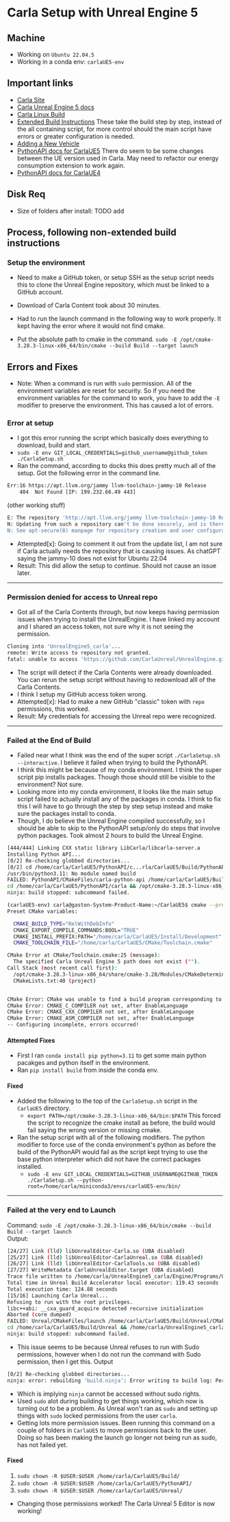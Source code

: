 # Carla Setup with Unreal Engine 5
## Machine
* Working on `Ubuntu 22.04.5`
* Working in a conda env: `carlaUE5-env`

## Important links
* [Carla Site](https://carla.org/)
* [Carla Unreal Engine 5 docs](https://carla-ue5.readthedocs.io/en/latest/)
* [Carla Linux Build](https://carla-ue5.readthedocs.io/en/latest/build_linux_ue5/)
* [Extended Build Instructions](https://carla-ue5.readthedocs.io/en/latest/build_linux_ue5/#extended-build-instructions) These take the build step by step, instead of the all containing script, for more control should the main script have errors or greater configuration is needed.
* [Adding a New Vehicle](https://carla-ue5.readthedocs.io/en/latest/tuto_content_authoring_vehicles/)
* [PythonAPI docs for CarlaUE5](https://carla-ue5.readthedocs.io/en/latest/python_api/) There do seem to be some changes between the UE version used in Carla. May need to refactor our energy consumption extension to work again.
* [PythonAPI docs for CarlaUE4](https://carla.readthedocs.io/en/latest/python_api/)

## Disk Req
* Size of folders after install: TODO add

## Process, following non-extended build instructions
### Setup the environment
* Need to make a GitHub token, or setup SSH as the setup script needs this to clone the Unreal Engine repository, which must be linked to a GitHub account.
* Download of Carla Content took about 30 minutes.

* Had to run the launch command in the following way to work properly. It kept having the error where it would not find cmake.
* Put the absolute path to cmake in the command.
`sudo -E /opt/cmake-3.28.3-linux-x86_64/bin/cmake --build Build --target launch`


## Errors and Fixes
* Note: When a command is run with `sudo` permission. All of the environment variables are reset for security. So if you need the environment variables for the command to work, you have to add the `-E` modifier to preserve the environment. This has caused a lot of errors.
### Error at setup
* I got this error running the script which basically does everything to download, build and start.
* `sudo -E env GIT_LOCAL_CREDENTIALS=github_username@github_token ./CarlaSetup.sh`
* Ran the command, according to docks this does pretty much all of the setup. Got the following error in the command line.
```bash                                                                                  
Err:16 https://apt.llvm.org/jammy llvm-toolchain-jammy-10 Release                                                                                                               
    404  Not Found [IP: 199.232.66.49 443]
```
(other working stuff)
```bash     
E: The repository 'http://apt.llvm.org/jammy llvm-toolchain-jammy-10 Release' does not have a Release file.
N: Updating from such a repository can't be done securely, and is therefore disabled by default.
N: See apt-secure(8) manpage for repository creation and user configuration details.
```
* Attempted[x]: Going to comment it out from the update list, I am not sure if Carla actually needs the repository that is causing issues. As chatGPT saying the jammy-10 does not exist for Ubuntu 22.04
* Result: This did allow the setup to continue. Should not cause an issue later.
---

### Permission denied for access to Unreal repo
* Got all of the Carla Contents through, but now keeps having permission issues when trying to install the UnrealEngine. I have linked my account and I shared an access token, not sure why it is not seeing the permission. 
```bash
Cloning into 'UnrealEngine5_carla'...
remote: Write access to repository not granted.
fatal: unable to access 'https://github.com/CarlaUnreal/UnrealEngine.git/': The requested URL returned error: 403
```
* The script will detect if the Carla Contents were already downloaded. You can rerun the setup script without having to redownload alll of the Carla Contents.
* I think I setup my GitHub access token wrong.
* Attempted[x]: Had to make a new GitHub "classic" token with `repo` permissions, this worked. 
* Result: My credentials for accessing the Unreal repo were recognized.
---

### Failed at the End of Build
* Failed near what I think was the end of the super script `./CarlaSetup.sh --interactive`. I believe it failed when trying to build the PythonAPI.
* I think this might be because of my conda environment. I think the super script pip installs packages. Though those should still be visible to the environment? Not sure.
* Looking more into my conda environment, it looks like the main setup script failed to actually install any of the packages in conda. I think to fix this I will have to go through the step by step setup instead and make sure the packages install to conda.
* Though, I do believe the Unreal Engine compiled successfully, so I should be able to skip to the PythonAPI setup/only do steps that involve python packages. Took almost 2 hours to build the Unreal Engine.

```bash
[444/444] Linking CXX static library LibCarla/libcarla-server.a
Installing Python API...
[0/2] Re-checking globbed directories...
[0/2] cd /home/carla/CarlaUE5/PythonAPI/c...rla/CarlaUE5/Build/PythonAPI/dist --wheel
/usr/bin/python3.11: No module named build
FAILED: PythonAPI/CMakeFiles/carla-python-api /home/carla/CarlaUE5/Build/PythonAPI/CMakeFiles/carla-python-api 
cd /home/carla/CarlaUE5/PythonAPI/carla && /opt/cmake-3.28.3-linux-x86_64/bin/cmake -E copy /home/carla/CarlaUE5/LICENSE /home/carla/CarlaUE5/PythonAPI/carla/LICENSE && /usr/bin/python3.11 -m build --outdir /home/carla/CarlaUE5/Build/PythonAPI/dist --wheel
ninja: build stopped: subcommand failed.
```

```bash
(carlaUE5-env) carla@gaston-System-Product-Name:~/CarlaUE5$ cmake --preset Development
Preset CMake variables:

  CMAKE_BUILD_TYPE="RelWithDebInfo"
  CMAKE_EXPORT_COMPILE_COMMANDS:BOOL="TRUE"
  CMAKE_INSTALL_PREFIX:PATH="/home/carla/CarlaUE5/Install/Development"
  CMAKE_TOOLCHAIN_FILE="/home/carla/CarlaUE5/CMake/Toolchain.cmake"

CMake Error at CMake/Toolchain.cmake:25 (message):
  The specified Carla Unreal Engine 5 path does not exist ("").
Call Stack (most recent call first):
  /opt/cmake-3.28.3-linux-x86_64/share/cmake-3.28/Modules/CMakeDetermineSystem.cmake:170 (include)
  CMakeLists.txt:40 (project)


CMake Error: CMake was unable to find a build program corresponding to "Ninja".  CMAKE_MAKE_PROGRAM is not set.  You probably need to select a different build tool.
CMake Error: CMAKE_C_COMPILER not set, after EnableLanguage
CMake Error: CMAKE_CXX_COMPILER not set, after EnableLanguage
CMake Error: CMAKE_ASM_COMPILER not set, after EnableLanguage
-- Configuring incomplete, errors occurred!

```

#### Attempted Fixes
* First I ran `conda install pip python=3.11` to get some main python pacakges and python itself in the environment.
* Ran `pip install build` from inside the conda env.

#### Fixed
* Added the following to the top of the `CarlaSetup.sh` script in the `CarlaUE5` directory.
    * `export PATH=/opt/cmake-3.28.3-linux-x86_64/bin:$PATH` This forced the script to recognize the cmake install as before, the build would fail saying the wrong version or missing cmake.
* Ran the setup script with all of the following modifiers. The python modifier to force use of the conda environment's python as before the build of the PythonAPI would fail as the script kept trying to use the base python interpreter which did not have the correct packages installed.
    * `sudo -E env GIT_LOCAL_CREDENTIALS=GITHUB_USERNAME@GITHUB_TOKEN ./CarlaSetup.sh --python-root=/home/carla/miniconda3/envs/carlaUE5-env/bin/`
---

### Failed at the very end to Launch
Command: `sudo -E /opt/cmake-3.28.3-linux-x86_64/bin/cmake --build Build --target launch`  
Output:
```bash
[24/27] Link (lld) libUnrealEditor-Carla.so (UBA disabled)
[25/27] Link (lld) libUnrealEditor-CarlaUnreal.so (UBA disabled)
[26/27] Link (lld) libUnrealEditor-CarlaTools.so (UBA disabled)
[27/27] WriteMetadata CarlaUnrealEditor.target (UBA disabled)
Trace file written to /home/carla/UnrealEngine5_carla/Engine/Programs/UnrealBuildTool/Log.uba with size 11.9kb
Total time in Unreal Build Accelerator local executor: 119.43 seconds
Total execution time: 124.88 seconds
[15/16] Launching Carla Unreal...
Refusing to run with the root privileges.
libc++abi: __cxa_guard_acquire detected recursive initialization
Aborted (core dumped)
FAILED: Unreal/CMakeFiles/launch /home/carla/CarlaUE5/Build/Unreal/CMakeFiles/launch 
cd /home/carla/CarlaUE5/Build/Unreal && /home/carla/UnrealEngine5_carla/Engine/Binaries/Linux/UnrealEditor /home/carla/CarlaUE5/Unreal/CarlaUnreal/CarlaUnreal.uproject -vulkan -log --ros2
ninja: build stopped: subcommand failed.
```
* This issue seems to be because Unreal refuses to run with Sudo permissions, however when I do not run the command with Sudo permission, then I get this.
Output
```bash
[0/2] Re-checking globbed directories...
ninja: error: rebuilding 'build.ninja': Error writing to build log: Permission denied
```
* Which is implying `ninja` cannot be accessed without sudo rights.
* Used `sudo` alot during building to get things working, which now is turning out to be a problem. As Unreal won't ran as `sudo` and setting up things with `sudo` locked permissions from the user `carla`.
* Getting lots more permission issues. Been running this command on a couple of folders in `CarlaUE5` to move permissions back to the user. Doing so has been making the launch go longer not being run as sudo, has not failed yet.

#### Fixed
1. `sudo chown -R $USER:$USER /home/carla/CarlaUE5/Build/`
2. `sudo chown -R $USER:$USER /home/carla/CarlaUE5/PythonAPI/`
3. `sudo chown -R $USER:$USER /home/carla/CarlaUE5/Unreal/`
* Changing those permissions worked! The Carla Unreal 5 Editor is now working!